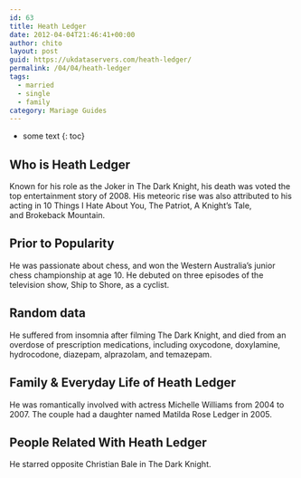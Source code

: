 ```yaml
---
id: 63
title: Heath Ledger
date: 2012-04-04T21:46:41+00:00
author: chito
layout: post
guid: https://ukdataservers.com/heath-ledger/
permalink: /04/04/heath-ledger  
tags:
  - married
  - single
  - family
category: Mariage Guides
---
```


* some text
{: toc}


## Who is  Heath Ledger
                  
                  
                  
Known for his role as the Joker in The Dark Knight, his death was voted the top entertainment story of 2008. His meteoric rise was also attributed to his acting in 10 Things I Hate About You, The Patriot, A Knight&#8217;s Tale, and Brokeback Mountain.
                  
                
                
                
## Prior to Popularity 
                  
                  
                  
He was passionate about chess, and won the Western Australia&#8217;s junior chess championship at age 10. He debuted on three episodes of the television show, Ship to Shore, as a cyclist. 
                  
                
                
                
## Random data 
                  
                  
                  
He suffered from insomnia after filming The Dark Knight, and died from an overdose of prescription medications, including oxycodone, doxylamine, hydrocodone, diazepam, alprazolam, and temazepam.
                  
                
                
                
## Family & Everyday Life of Heath Ledger
                  
                  
                  
He was romantically involved with actress Michelle Williams from 2004 to 2007. The couple had a daughter named Matilda Rose Ledger in 2005. 
                  
                
                
                
## People Related With  Heath Ledger
                  
                  
                  
He starred opposite Christian Bale in The Dark Knight.
                  
                
              
            
          
          
          
    
    
  
